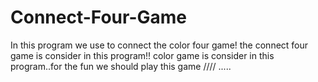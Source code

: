 # Connect-Four-Game
In this program we use to connect the color four game!
the connect four game is consider in this program!!
color game is consider in this program..for the fun we should play this game
////
.....
